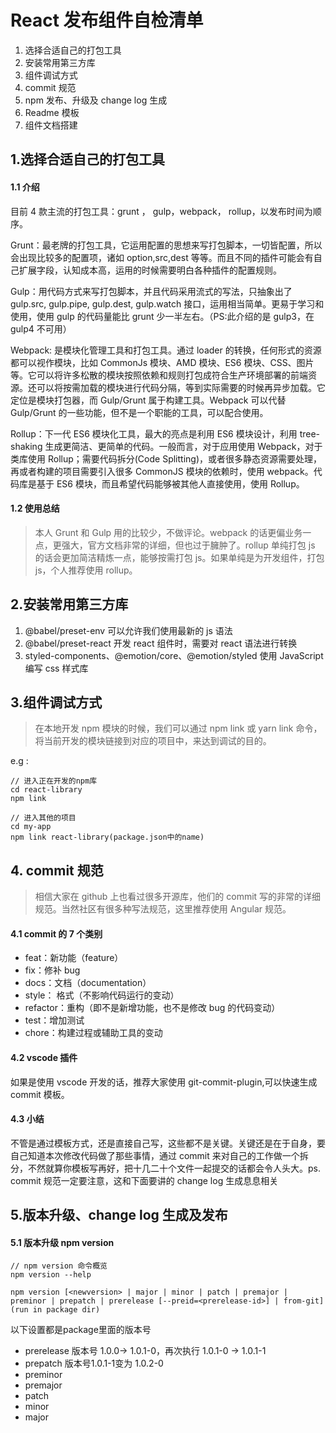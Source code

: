 <!--
 * @Author: PengKang
 * @Date: 2020-08-11 16:57:54
 * @LastEditors: PengKang
 * @LastEditTime: 2020-09-09 18:19:43
 * @FilePath: \react-library\README.md
-->

# React 发布组件自检清单

1. 选择合适自己的打包工具
2. 安装常用第三方库
3. 组件调试方式
4. commit 规范
5. npm 发布、升级及 change log 生成
6. Readme 模板
7. 组件文档搭建

## 1.选择合适自己的打包工具

#### 1.1 介绍

目前 4 款主流的打包工具：grunt ， gulp，webpack， rollup，以发布时间为顺序。

Grunt：最老牌的打包工具，它运用配置的思想来写打包脚本，一切皆配置，所以会出现比较多的配置项，诸如 option,src,dest 等等。而且不同的插件可能会有自己扩展字段，认知成本高，运用的时候需要明白各种插件的配置规则。

Gulp：用代码方式来写打包脚本，并且代码采用流式的写法，只抽象出了 gulp.src, gulp.pipe, gulp.dest, gulp.watch 接口，运用相当简单。更易于学习和使用，使用 gulp 的代码量能比 grunt 少一半左右。（PS:此介绍的是 gulp3，在 gulp4 不可用）

Webpack: 是模块化管理工具和打包工具。通过 loader 的转换，任何形式的资源都可以视作模块，比如 CommonJs 模块、AMD 模块、ES6 模块、CSS、图片等。它可以将许多松散的模块按照依赖和规则打包成符合生产环境部署的前端资源。还可以将按需加载的模块进行代码分隔，等到实际需要的时候再异步加载。它定位是模块打包器，而 Gulp/Grunt 属于构建工具。Webpack 可以代替 Gulp/Grunt 的一些功能，但不是一个职能的工具，可以配合使用。

Rollup：下一代 ES6 模块化工具，最大的亮点是利用 ES6 模块设计，利用 tree-shaking 生成更简洁、更简单的代码。一般而言，对于应用使用 Webpack，对于类库使用 Rollup；需要代码拆分(Code Splitting)，或者很多静态资源需要处理，再或者构建的项目需要引入很多 CommonJS 模块的依赖时，使用 webpack。代码库是基于 ES6 模块，而且希望代码能够被其他人直接使用，使用 Rollup。

#### 1.2 使用总结

> 本人 Grunt 和 Gulp 用的比较少，不做评论。webpack 的话更偏业务一点，更强大，官方文档非常的详细，但也过于臃肿了。rollup 单纯打包 js 的话会更加简洁精炼一点，能够按需打包 js。如果单纯是为开发组件，打包 js，个人推荐使用 rollup。

## 2.安装常用第三方库

1. @babel/preset-env 可以允许我们使用最新的 js 语法
2. @babel/preset-react 开发 react 组件时，需要对 react 语法进行转换
3. styled-components、@emotion/core、@emotion/styled 使用 JavaScript 编写 css 样式库

## 3.组件调试方式

> 在本地开发 npm 模块的时候，我们可以通过 npm link 或 yarn link 命令，将当前开发的模块链接到对应的项目中，来达到调试的目的。

e.g :

```
// 进入正在开发的npm库
cd react-library
npm link
```

```
// 进入其他的项目
cd my-app
npm link react-library(package.json中的name)
```

## 4. commit 规范

> 相信大家在 github 上也看过很多开源库，他们的 commit 写的非常的详细规范。当然社区有很多种写法规范，这里推荐使用 Angular 规范。

#### 4.1 commit 的 7 个类别

- feat：新功能（feature）
- fix：修补 bug
- docs：文档（documentation）
- style： 格式（不影响代码运行的变动）
- refactor：重构（即不是新增功能，也不是修改 bug 的代码变动）
- test：增加测试
- chore：构建过程或辅助工具的变动

#### 4.2 vscode 插件

如果是使用 vscode 开发的话，推荐大家使用 git-commit-plugin,可以快速生成 commit 模板。

#### 4.3 小结

不管是通过模板方式，还是直接自己写，这些都不是关键。关键还是在于自身，要自己知道本次修改代码做了那些事情，通过 commit 来对自己的工作做一个拆分，不然就算你模板写再好，把十几二十个文件一起提交的话都会令人头大。ps. commit 规范一定要注意，这和下面要讲的 change log 生成息息相关

## 5.版本升级、change log 生成及发布

#### 5.1 版本升级 npm version

```
// npm version 命令概览
npm version --help

npm version [<newversion> | major | minor | patch | premajor | preminor | prepatch | prerelease [--preid=<prerelease-id>] | from-git]
(run in package dir)
```
以下设置都是package里面的版本号
- prerelease
  版本号 1.0.0-> 1.0.1-0，再次执行 1.0.1-0 -> 1.0.1-1 
- prepatch 版本号1.0.1-1变为 1.0.2-0
- preminor
- premajor
- patch
- minor
- major
